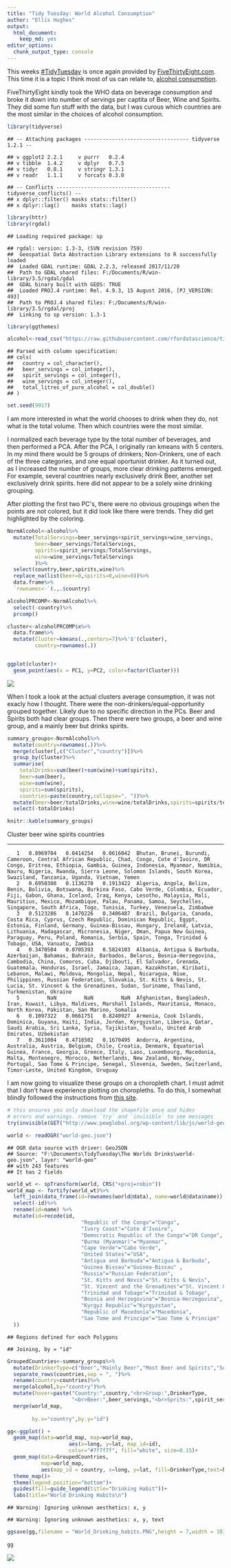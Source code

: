 ```yaml
---
title: "Tidy Tuesday: World Alcohol Consumption"
author: "Ellis Hughes"
output: 
  html_document:
    keep_md: yes
editor_options: 
  chunk_output_type: console
---
```


This weeks [#TidyTuesday](https://github.com/rfordatascience/tidytuesday) is once again provided by [FiveThirtyEight.com](https://fivethirtyeight.com/). This time it is a topic I think most of us can relate to, [alcohol consumption](https://fivethirtyeight.com/features/dear-mona-followup-where-do-people-drink-the-most-beer-wine-and-spirits/). 

FiveThirtyEight kindly took the WHO data on beverage consumption and broke it down into number of servings per captita of Beer, Wine and Spirits. They did some fun stuff with the data, but I was curous which countries are the most similar in the choices of alcohol consumption.


```r
library(tidyverse)
```

```
## -- Attaching packages ---------------------------------- tidyverse 1.2.1 --
```

```
## v ggplot2 2.2.1     v purrr   0.2.4
## v tibble  1.4.2     v dplyr   0.7.5
## v tidyr   0.8.1     v stringr 1.3.1
## v readr   1.1.1     v forcats 0.3.0
```

```
## -- Conflicts ------------------------------------- tidyverse_conflicts() --
## x dplyr::filter() masks stats::filter()
## x dplyr::lag()    masks stats::lag()
```

```r
library(httr)  
library(rgdal)
```

```
## Loading required package: sp
```

```
## rgdal: version: 1.3-3, (SVN revision 759)
##  Geospatial Data Abstraction Library extensions to R successfully loaded
##  Loaded GDAL runtime: GDAL 2.2.3, released 2017/11/20
##  Path to GDAL shared files: F:/Documents/R/win-library/3.5/rgdal/gdal
##  GDAL binary built with GEOS: TRUE 
##  Loaded PROJ.4 runtime: Rel. 4.9.3, 15 August 2016, [PJ_VERSION: 493]
##  Path to PROJ.4 shared files: F:/Documents/R/win-library/3.5/rgdal/proj
##  Linking to sp version: 1.3-1
```

```r
library(ggthemes)

alcohol<-read_csv("https://raw.githubusercontent.com/rfordatascience/tidytuesday/master/data/week13_alcohol_global.csv")
```

```
## Parsed with column specification:
## cols(
##   country = col_character(),
##   beer_servings = col_integer(),
##   spirit_servings = col_integer(),
##   wine_servings = col_integer(),
##   total_litres_of_pure_alcohol = col_double()
## )
```

```r
set.seed(9917)
```

I am more interested in what the world chooses to drink when they do, not what is the total volume. Then which countries were the most similar.

I normalized each beverage type by the total number of beverages, and then performed a PCA. After the PCA, I originally ran kmeans with 5 centers. In my mind there would be 5 groups of drinkers; Non-Drinkers, one of each of the three categories, and one equal oportunist drinker. As it turned out, as I increased the number of groups, more clear drinking patterns emerged. For example, several countries nearly exclusively drink Beer, another set exclusively drink spirits. here did not appear to be a solely wine drinking grouping.

After plotting the first two PC's, there were no obvious groupings when the points are not colored, but it did look like there were trends. They did get highlighted by the coloring.


```r
NormAlcohol<-alcohol%>%
  mutate(TotalServings=beer_servings+spirit_servings+wine_servings,
         beer=beer_servings/TotalServings,
         spirits=spirit_servings/TotalServings,
         wine=wine_servings/TotalServings
         )%>%
  select(country,beer,spirits,wine)%>%
  replace_na(list(beer=0,spirits=0,wine=0))%>%
  data.frame%>%
  `rownames<-`(.,.$country)

alcoholPRCOMP<-NormAlcohol%>%
  select(-country)%>%
  prcomp()

cluster<-alcoholPRCOMP$x%>%
  data.frame%>%
  mutate(Cluster=kmeans(.,centers=7)%>%'$'(cluster),
         country=rownames(.))


ggplot(cluster)+
  geom_point(aes(x = PC1, y=PC2, color=factor(Cluster)))
```

![](World_Alcohol_Consumption_files/figure-html/normalization-1.png)<!-- -->

When I took a look at the actual clusters average consumption, it was not exacly how I thought. There were the non-drinkers/equal-opportunity grouped together. Likely due to no specific direction in the PCs. Beer and Spirits both had clear groups. Then there were two groups, a beer and wine group, and a mainly beer but drinks spirits.


```r
summary_groups<-NormAlcohol%>%
  mutate(country=rownames(.))%>%
  merge(cluster[,c("Cluster","country")])%>%
  group_by(Cluster)%>%
  summarise(
    totalDrinks=sum(beer)+sum(wine)+sum(spirits),
    beer=sum(beer),
    wine=sum(wine),
    spirits=sum(spirits),
    countries=paste(country,collapse=", "))%>%
  mutate(beer=beer/totalDrinks,wine=wine/totalDrinks,spirits=spirits/totalDrinks)%>%
  select(-totalDrinks)

knitr::kable(summary_groups)
```



 Cluster        beer        wine     spirits  countries                                                                                                                                                                                                                                                                                                                                                                                                                                               
--------  ----------  ----------  ----------  --------------------------------------------------------------------------------------------------------------------------------------------------------------------------------------------------------------------------------------------------------------------------------------------------------------------------------------------------------------------------------------------------------------------------------------------------------
       1   0.8969704   0.0414254   0.0616042  Bhutan, Brunei, Burundi, Cameroon, Central African Republic, Chad, Congo, Cote d'Ivoire, DR Congo, Eritrea, Ethiopia, Gambia, Guinea, Indonesia, Myanmar, Namibia, Nauru, Nigeria, Rwanda, Sierra Leone, Solomon Islands, South Korea, Swaziland, Tanzania, Uganda, Vietnam, Yemen                                                                                                                                                                      
       2   0.6950308   0.1136270   0.1913422  Algeria, Angola, Belize, Benin, Bolivia, Botswana, Burkina Faso, Cabo Verde, Colombia, Ecuador, Fiji, Gabon, Ghana, Iceland, Iraq, Kenya, Lesotho, Malaysia, Mali, Mauritius, Mexico, Mozambique, Palau, Panama, Samoa, Seychelles, Singapore, South Africa, Togo, Tunisia, Turkey, Venezuela, Zimbabwe                                                                                                                                                 
       3   0.5123286   0.1470226   0.3406487  Brazil, Bulgaria, Canada, Costa Rica, Cyprus, Czech Republic, Dominican Republic, Egypt, Estonia, Finland, Germany, Guinea-Bissau, Hungary, Ireland, Latvia, Lithuania, Madagascar, Micronesia, Niger, Oman, Papua New Guinea, Paraguay, Peru, Poland, Romania, Serbia, Spain, Tonga, Trinidad & Tobago, USA, Vanuatu, Zambia                                                                                                                           
       4   0.3470504   0.0705393   0.5824103  Albania, Antigua & Barbuda, Azerbaijan, Bahamas, Bahrain, Barbados, Belarus, Bosnia-Herzegovina, Cambodia, China, Comoros, Cuba, Djibouti, El Salvador, Grenada, Guatemala, Honduras, Israel, Jamaica, Japan, Kazakhstan, Kiribati, Lebanon, Malawi, Moldova, Mongolia, Nepal, Nicaragua, Niue, Philippines, Russian Federation, Slovakia, St. Kitts & Nevis, St. Lucia, St. Vincent & the Grenadines, Sudan, Suriname, Thailand, Turkmenistan, Ukraine 
       5         NaN         NaN         NaN  Afghanistan, Bangladesh, Iran, Kuwait, Libya, Maldives, Marshall Islands, Mauritania, Monaco, North Korea, Pakistan, San Marino, Somalia                                                                                                                                                                                                                                                                                                                
       6   0.1097322   0.0661751   0.8240927  Armenia, Cook Islands, Dominica, Guyana, Haiti, India, Jordan, Kyrgyzstan, Liberia, Qatar, Saudi Arabia, Sri Lanka, Syria, Tajikistan, Tuvalu, United Arab Emirates, Uzbekistan                                                                                                                                                                                                                                                                         
       7   0.3611004   0.4718502   0.1670495  Andorra, Argentina, Australia, Austria, Belgium, Chile, Croatia, Denmark, Equatorial Guinea, France, Georgia, Greece, Italy, Laos, Luxembourg, Macedonia, Malta, Montenegro, Morocco, Netherlands, New Zealand, Norway, Portugal, Sao Tome & Principe, Senegal, Slovenia, Sweden, Switzerland, Timor-Leste, United Kingdom, Uruguay                                                                                                                     

I am now going to visualize these groups on a choropleth chart. I must admit that I don't have experience plotting on choropleths. To do this, I somewhat blindly followed the instructions from [this site](https://rud.is/b/2015/07/09/faceted-world-population-by-income-choropleths-in-ggplot/).



```r
# this ensures you only download the shapefile once and hides
# errors and warnings. remove `try` and `invisible` to see messages
try(invisible(GET("http://www.pewglobal.org/wp-content/lib/js/world-geo.json",write_disk("world-geo.json"))), silent=TRUE)

world <- readOGR("world-geo.json")
```

```
## OGR data source with driver: GeoJSON 
## Source: "F:\Documents\TidyTuesday\The Worlds Drinks\world-geo.json", layer: "world-geo"
## with 243 features
## It has 2 fields
```

```r
world_wt <- spTransform(world, CRS("+proj=robin"))
world_map <- fortify(world_wt)%>%
  left_join(data_frame(id=rownames(world@data), name=world@data$name)) %>%
  select(-id)%>%
  rename(id=name) %>%
  mutate(id=recode(id,
                        "Republic of the Congo"="Congo",
                        "Ivory Coast"="Cote d'Ivoire",
                        "Democratic Republic of the Congo"="DR Congo",
                        "Burma (Myanmar)"="Myanmar",
                        "Cape Verde"="Cabo Verde",
                        "United States"="USA",
                        "Antigua and Barbuda"="Antigua & Barbuda",
                        "Guinea Bissau"="Guinea-Bissau" ,
                        "Russia"="Russian Federation",
                        "St. Kitts and Nevis"="St. Kitts & Nevis",
                        "St. Vincent and the Grenadines"="St. Vincent & the Grenadines",
                        "Trinidad and Tobago"="Trinidad & Tobago",
                        "Bosnia and Herzegovina"="Bosnia-Herzegovina",
                        "Kyrgyz Republic"="Kyrgyzstan",
                        "Republic of Macedonia"="Macedonia",
                        "Sao Tome and Principe"="Sao Tome & Principe"
  ))
```

```
## Regions defined for each Polygons
```

```
## Joining, by = "id"
```

```r
GroupedCountries<-summary_groups%>%
  mutate(DrinkerType=c("Beer","Mainly Beer","Most Beer and Spirits","Some Beer, Mostly Spirits","Non-Drinkers","Spirits","Wine and Beer"))%>%
  separate_rows(countries,sep = ", ")%>%
  rename(country=countries)%>%
  merge(alcohol,by="country")%>%
  mutate(hover=paste("Country:",country,"<br>Group:",DrinkerType,
                     "<br>Beer:",beer_servings,"<br>Sprits:",spirit_servings,"<br>Wine:",wine_servings))%>%
  merge(world_map,
        
        by.x="country",by.y="id")

gg<-ggplot() +
  geom_map(data=world_map, map=world_map,
                    aes(x=long, y=lat, map_id=id),
                    color="#7f7f7f", fill="white", size=0.15)+
  geom_map(data=GroupedCountries,
           map=world_map,
           aes(map_id = country, x=long, y=lat, fill=DrinkerType,text=hover))+
  theme_map()+
  theme(legend.position="bottom")+
  guides(fill=guide_legend(title="Drinking Habit"))+
  labs(title="World Drinking Habits\n")
```

```
## Warning: Ignoring unknown aesthetics: x, y
```

```
## Warning: Ignoring unknown aesthetics: x, y, text
```

```r
ggsave(gg,filename = "World_Drinking_habits.PNG",height = 7,width = 10)
 
gg
```

![](World_Alcohol_Consumption_files/figure-html/choropleth-1.png)<!-- -->

